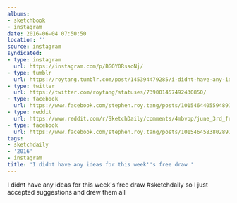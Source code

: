 ```yaml
---
albums:
- sketchbook
- instagram
date: 2016-06-04 07:50:50
location: ''
source: instagram
syndicated:
- type: instagram
  url: https://instagram.com/p/BGOY0RssoNj/
- type: tumblr
  url: https://roytang.tumblr.com/post/145394479285/i-didnt-have-any-ideas-for-this-weeks-free-draw
- type: twitter
  url: https://twitter.com/roytang/statuses/739001457492430850/
- type: facebook
  url: https://www.facebook.com/stephen.roy.tang/posts/10154644055948912:2
- type: reddit
  url: https://www.reddit.com/r/SketchDaily/comments/4mbvbp/june_3rd_free_draw_friday/d3vj470/
- type: facebook
  url: https://www.facebook.com/stephen.roy.tang/posts/10154645838028912
tags:
- sketchdaily
- '2016'
- instagram
title: 'I didnt have any ideas for this week''s free draw '
---
```


I didnt have any ideas for this week's free draw #sketchdaily so I just accepted suggestions and drew them all